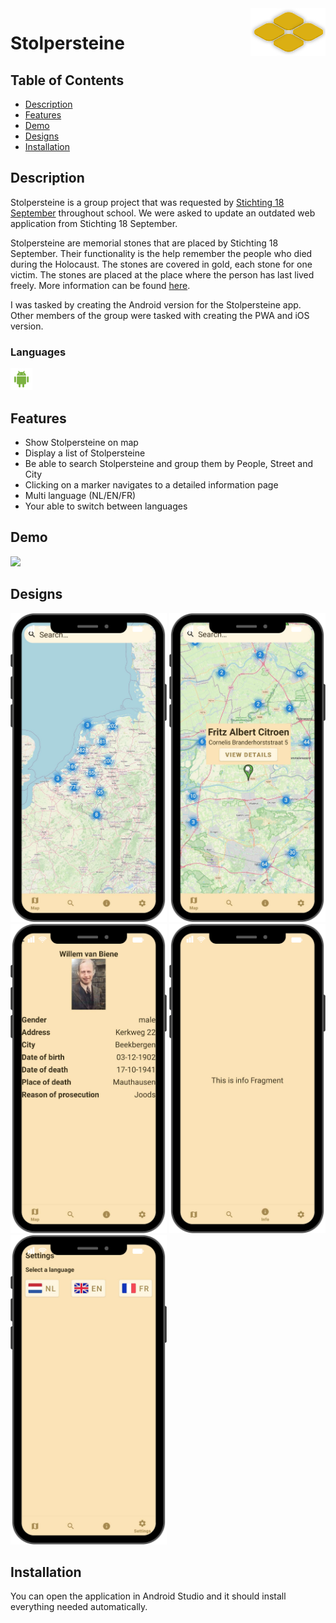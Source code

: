 <img align="right" src="../Portfolio/assets/projects/stolpersteine-logo.svg" />

# Stolpersteine

## Table of Contents
- [Description](#description)
- [Features](#features)
- [Demo](#demo)
- [Designs](#designs)
- [Installation](#installation)

## Description

Stolpersteine is a group project that was requested by [Stichting 18 September](https://stichting18september.nl/) throughout school. We were asked to update an outdated web application from Stichting 18 September. 

Stolpersteine are memorial stones that are placed by Stichting 18 September. Their functionality is the help remember the people who died during the Holocaust. The stones are covered in gold, each stone for one victim. The stones are placed at the place where the person has last lived freely. More information can be found [here](https://en.wikipedia.org/wiki/Stolperstein).

I was tasked by creating the Android version for the Stolpersteine app. Other members of the group were tasked with creating the PWA and iOS version. 

### Languages

<p float="left">
    <img src="../Portfolio/assets/icons/skills/android.svg" width="35" />
</p>

## Features
- Show Stolpersteine on map
- Display a list of Stolpersteine
- Be able to search Stolpersteine and group them by People, Street and City
- Clicking on a marker navigates to a detailed information page
- Multi language (NL/EN/FR)
- Your able to switch between languages

## Demo
<p float="left">
  <img src="../Portfolio/assets/projects/stolpersteine/stolpersteine.mp4" width="250" />
</p>

## Designs
<p float="left">
  <img src="../Portfolio/assets/projects/stolpersteine/stolpersteine5.png" width="250" />
  <img src="../Portfolio/assets/projects/stolpersteine/stolpersteine4.png" width="250" />
  <img src="../Portfolio/assets/projects/stolpersteine/stolpersteine3.png" width="250" />
  <img src="../Portfolio/assets/projects/stolpersteine/stolpersteine2.png" width="250" />
  <img src="../Portfolio/assets/projects/stolpersteine/stolpersteine1.png" width="250" />
</p>

## Installation
You can open the application in Android Studio and it should install everything needed automatically. 